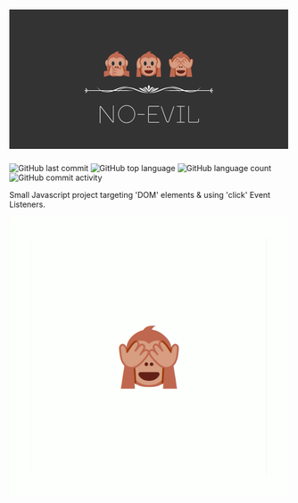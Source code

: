 #  ![](https://github.com/cba0311/No-Evil/blob/master/assets/test.png)

![GitHub last commit](https://img.shields.io/github/last-commit/cba0311/No-Evil?style=flat-square)
![GitHub top language](https://img.shields.io/github/languages/top/cba0311/No-Evil?style=flat-square)
![GitHub language count](https://img.shields.io/github/languages/count/cba0311/No-Evil?style=flat-square)
![GitHub commit activity](https://img.shields.io/github/commit-activity/w/cba0311/No-Evil?style=flat-square)


Small Javascript project targeting 'DOM' elements & using 'click' Event Listeners.

![](https://github.com/cba0311/No-Evil/blob/master/assets/No-Evil.gif)
